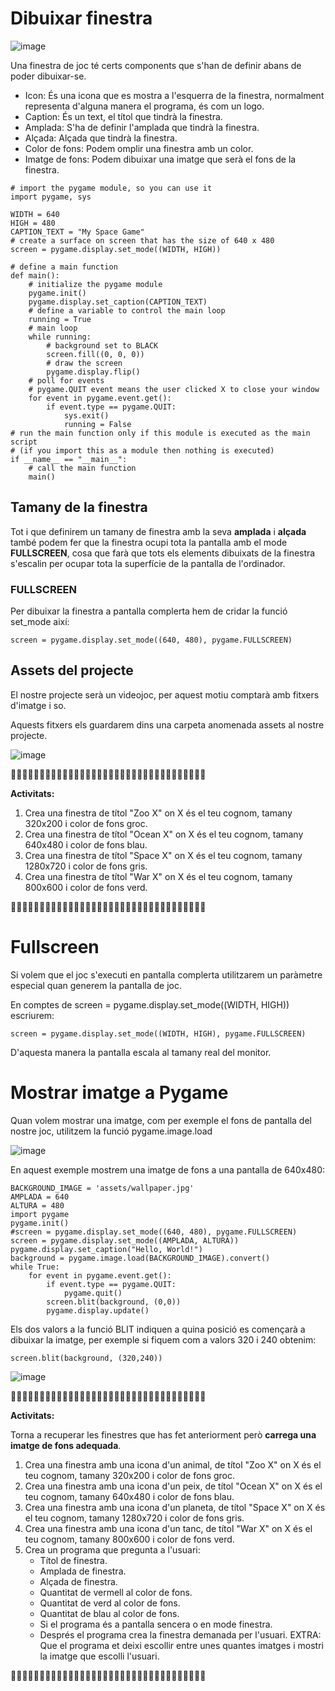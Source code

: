 # Dibuixar finestra

![image](https://github.com/XaSaFa/IntroduccioProgramacio/assets/110727546/b06ec08c-dda5-40f8-9b87-eb1b7b23aade)

Una finestra de joc té certs components que s'han de definir abans de poder dibuixar-se.

- Icon: És una icona que es mostra a l'esquerra de la finestra, normalment representa d'alguna manera el programa, és com un logo.
- Caption: És un text, el títol que tindrà la finestra.
- Amplada: S'ha de definir l'amplada que tindrà la finestra.
- Alçada: Alçada que tindrà la finestra.
- Color de fons: Podem omplir una finestra amb un color.
- Imatge de fons: Podem dibuixar una imatge que serà el fons de la finestra.

```
# import the pygame module, so you can use it
import pygame, sys

WIDTH = 640
HIGH = 480
CAPTION_TEXT = "My Space Game"
# create a surface on screen that has the size of 640 x 480
screen = pygame.display.set_mode((WIDTH, HIGH))

# define a main function
def main():
    # initialize the pygame module
    pygame.init()
    pygame.display.set_caption(CAPTION_TEXT)    
    # define a variable to control the main loop
    running = True
    # main loop
    while running:
        # background set to BLACK
        screen.fill((0, 0, 0))
        # draw the screen
        pygame.display.flip()
    # poll for events
    # pygame.QUIT event means the user clicked X to close your window
    for event in pygame.event.get():
        if event.type == pygame.QUIT:
            sys.exit()
            running = False
# run the main function only if this module is executed as the main script
# (if you import this as a module then nothing is executed)
if __name__ == "__main__":
    # call the main function
    main()
```

## Tamany de la finestra

Tot i que definirem un tamany de finestra amb la seva **amplada** i **alçada** també podem fer que la finestra ocupi tota la pantalla amb el mode **FULLSCREEN**, cosa que farà que tots els elements dibuixats de la finestra s'escalin per ocupar tota la superfície de la pantalla de l'ordinador.

### FULLSCREEN

Per dibuixar la finestra a pantalla complerta hem de cridar la funció set_mode així:

```
screen = pygame.display.set_mode((640, 480), pygame.FULLSCREEN)
```

## Assets del projecte

El nostre projecte serà un videojoc, per aquest motiu comptarà amb fitxers d'imatge i so. 

Aquests fitxers els guardarem dins una carpeta anomenada assets al nostre projecte.

![image](https://github.com/XaSaFa/IntroduccioProgramacio/assets/110727546/23d4ac69-982a-434c-9b06-277c7dca85e4)

🔎🔎🔎🔎🔎🔎🔎🔎🔎🔎🔎🔎🔎🔎🔎🔎🔎🔎🔎🔎🔎🔎🔎🔎🔎🔎🔎🔎🔎🔎🔎🔎🔎🔎

**Activitats:**

1. Crea una finestra de títol "Zoo X" on X és el teu cognom, tamany 320x200 i color de fons groc.
2. Crea una finestra de títol "Ocean X" on X és el teu cognom, tamany 640x480 i color de fons blau.
3. Crea una finestra de títol "Space X" on X és el teu cognom, tamany 1280x720 i color de fons gris.
4. Crea una finestra de títol "War X" on X és el teu cognom, tamany 800x600 i color de fons verd.

🔎🔎🔎🔎🔎🔎🔎🔎🔎🔎🔎🔎🔎🔎🔎🔎🔎🔎🔎🔎🔎🔎🔎🔎🔎🔎🔎🔎🔎🔎🔎🔎🔎🔎


# Fullscreen

Si volem que el joc s'executi en pantalla complerta utilitzarem un paràmetre especial quan generem la pantalla de joc.

En comptes de screen = pygame.display.set_mode((WIDTH, HIGH)) escriurem:

```
screen = pygame.display.set_mode((WIDTH, HIGH), pygame.FULLSCREEN)
```

D'aquesta manera la pantalla escala al tamany real del monitor.


# Mostrar imatge a Pygame

Quan volem mostrar una imatge, com per exemple el fons de pantalla del nostre joc, utilitzem la funció pygame.image.load

![image](https://github.com/XaSaFa/IntroduccioProgramacio/assets/110727546/c3e1f82e-5c6a-476b-bf60-b8975b7f1774)

En aquest exemple mostrem una imatge de fons a una pantalla de 640x480:

```
BACKGROUND_IMAGE = 'assets/wallpaper.jpg'
AMPLADA = 640
ALTURA = 480
import pygame
pygame.init()
#screen = pygame.display.set_mode((640, 480), pygame.FULLSCREEN)
screen = pygame.display.set_mode((AMPLADA, ALTURA))
pygame.display.set_caption("Hello, World!")
background = pygame.image.load(BACKGROUND_IMAGE).convert()
while True:
    for event in pygame.event.get():
        if event.type == pygame.QUIT:
            pygame.quit()
        screen.blit(background, (0,0))
        pygame.display.update()
```

Els dos valors a la funció BLIT indiquen a quina posició es començarà a dibuixar la imatge, per exemple si fiquem com a valors 320 i 240 obtenim:

```
screen.blit(background, (320,240))
```

![image](https://github.com/XaSaFa/IntroduccioProgramacio/assets/110727546/0389a634-c524-43e6-99c5-108df258745b)

🔎🔎🔎🔎🔎🔎🔎🔎🔎🔎🔎🔎🔎🔎🔎🔎🔎🔎🔎🔎🔎🔎🔎🔎🔎🔎🔎🔎🔎🔎🔎🔎🔎🔎

**Activitats:**

Torna a recuperar les finestres que has fet anteriorment però **carrega una imatge de fons adequada**.

1. Crea una finestra amb una icona d'un animal, de títol "Zoo X" on X és el teu cognom, tamany 320x200 i color de fons groc.
2. Crea una finestra amb una icona d'un peix, de títol "Ocean X" on X és el teu cognom, tamany 640x480 i color de fons blau.
3. Crea una finestra amb una icona d'un planeta, de títol "Space X" on X és el teu cognom, tamany 1280x720 i color de fons gris.
4. Crea una finestra amb una icona d'un tanc, de títol "War X" on X és el teu cognom, tamany 800x600 i color de fons verd.
5. Crea un programa que pregunta a l'usuari:
    - Títol de finestra.
    - Amplada de finestra.
    - Alçada de finestra.
    - Quantitat de vermell al color de fons.
    - Quantitat de verd al color de fons.
    - Quantitat de blau al color de fons.
    - Si el programa és a pantalla sencera o en mode finestra.
    - Després el programa crea la finestra demanada per l'usuari.
EXTRA: Que el programa et deixi escollir entre unes quantes imatges i mostri la imatge que escolli l'usuari.

🔎🔎🔎🔎🔎🔎🔎🔎🔎🔎🔎🔎🔎🔎🔎🔎🔎🔎🔎🔎🔎🔎🔎🔎🔎🔎🔎🔎🔎🔎🔎🔎🔎🔎

